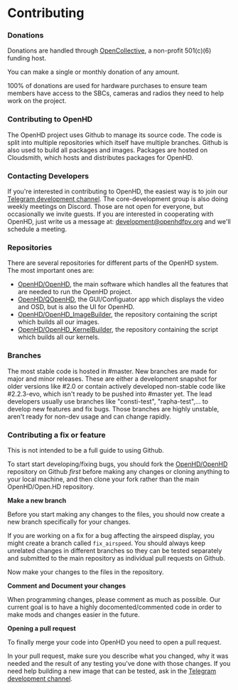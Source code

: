 # Contributing

### Donations

Donations are handled through [OpenCollective](https://opencollective.com/openhd), a non-profit 501\(c\)\(6\) funding host.

You can make a single or monthly donation of any amount.

100% of donations are used for hardware purchases to ensure team members have access to the SBCs, cameras and radios they need to help work on the project.

### Contributing to OpenHD

The OpenHD project uses Github to manage its source code.
The code is split into multiple repositories which itself have multiple branches.
Github is also used to build all packages and images.
Packages are hosted on Cloudsmith, which hosts and distributes packages for OpenHD.

### Contacting Developers

If you're interested in contributing to OpenHD, the easiest way is to join our [Telegram development channel](https://t.me/openhddev).
The core-development group is also doing weekly meetings on Discord. Those are not open for everyone, but occasionally we invite guests.
If you are interested in cooperating with OpenHD, just write us a message at: development@openhdfpv.org and we'll schedule a meeting.


### Repositories

There are several repositories for different parts of the OpenHD system.
The most important ones are:
* [OpenHD/OpenHD](https://github.com/OpenHD/OpenHD), the main software which handles all the features that are needed to run the OpenHD project.
* [OpenHD/QOpenHD](https://github.com/OpenHD/QOpenHD), the GUI/Configuator app which displays the video and OSD, but is also the UI for OpenHD.
* [OpenHD/OpenHD\_ImageBuilder](https://github.com/OpenHD/OpenHD_ImageBuilder), the repository containing the script which builds all our images.
* [OpenHD/OpenHD\_KernelBuilder](https://github.com/OpenHD/OpenHD_KernelBuilder), the repository containing the script which builds all our kernels.

### Branches

The most stable code is hosted in #master.
New branches are made for major and minor releases. These are either a development snapshot for older versions like #2.0 or contain actively developed non-stable code like #2.2.3-evo, which isn't ready to be pushed into #master yet.
The lead developers usually use branches like "consti-test", "rapha-test",... to develop new features and fix bugs. Those branches are highly unstable, aren't ready for non-dev usage and can change rapidly.

### Contributing a fix or feature

This is not intended to be a full guide to using Github.

To start start developing/fixing bugs, you should fork the [OpenHD/OpenHD](https://github.com/OpenHD/OpenHD) repository on Github _first_ before making any changes or cloning anything to your local machine, and then clone your fork rather than the main OpenHD/Open.HD repository. 


**Make a new branch**

Before you start making any changes to the files, you should now create a new branch specifically for your changes.

If you are working on a fix for a bug affecting the airspeed display, you might create a branch called `fix_airspeed`. You should always keep unrelated changes in different branches so they can be tested separately and submitted to the main repository as individual pull requests on Github.

Now make your changes to the files in the repository.

**Comment and Document your changes**

When programming changes, please comment as much as possible. Our current goal is to have a highly docomented/commented code in order to make mods and changes easier in the future.


**Opening a pull request**

To finally merge your code into OpenHD you need to open a pull request.

In your pull request, make sure you describe what you changed, why it was needed and the result of any testing you've done with those changes. If you need help building a new image that can be tested, ask in the [Telegram development channel](https://t.me/openhddev).

